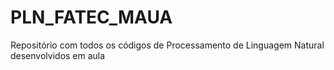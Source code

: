 # PLN_FATEC_MAUA
Repositório com todos os códigos de Processamento de Linguagem Natural desenvolvidos em aula
